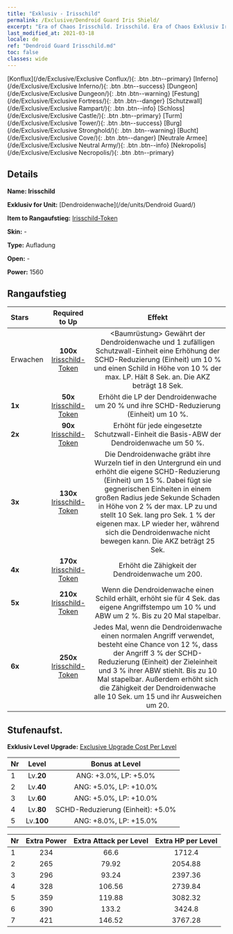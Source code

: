 ```yaml
---
title: "Exklusiv - Irisschild"
permalink: /Exclusive/Dendroid Guard Iris Shield/
excerpt: "Era of Chaos Irisschild. Irisschild. Era of Chaos Exklusiv Irisschild. Dendroidenwache Exklusiv."
last_modified_at: 2021-03-18
locale: de
ref: "Dendroid Guard Irisschild.md"
toc: false
classes: wide
---
```

 [Konflux](/de/Exclusive/Exclusive Conflux/){: .btn .btn--primary} [Inferno](/de/Exclusive/Exclusive Inferno/){: .btn .btn--success} [Dungeon](/de/Exclusive/Exclusive Dungeon/){: .btn .btn--warning} [Festung](/de/Exclusive/Exclusive Fortress/){: .btn .btn--danger} [Schutzwall](/de/Exclusive/Exclusive Rampart/){: .btn .btn--info} [Schloss](/de/Exclusive/Exclusive Castle/){: .btn .btn--primary} [Turm](/de/Exclusive/Exclusive Tower/){: .btn .btn--success} [Burg](/de/Exclusive/Exclusive Stronghold/){: .btn .btn--warning} [Bucht](/de/Exclusive/Exclusive Cove/){: .btn .btn--danger} [Neutrale Armee](/de/Exclusive/Exclusive Neutral Army/){: .btn .btn--info} [Nekropolis](/de/Exclusive/Exclusive Necropolis/){: .btn .btn--primary} 

## Details
 **Name: Irisschild** 

 **Exklusiv for Unit:** [Dendroidenwache](/de/units/Dendroid Guard/) 

 **Item to Rangaufstieg:** [Irisschild-Token](/de/Items/con_913/)

 **Skin:** -

 **Type:** Aufladung

 **Open:** -

 **Power:** 1560

## Rangaufstieg

  |     Stars    |  Required to Up | Effekt |
  |:-------------|:---------------:|:---------------:|
  |  Erwachen  | **100x** [Irisschild-Token](/de/Items/con_913/) | <Baumrüstung> Gewährt der Dendroidenwache und 1 zufälligen Schutzwall-Einheit eine Erhöhung der SCHD-Reduzierung (Einheit) um 10 % und einen Schild in Höhe von 10 % der max. LP. Hält 8 Sek. an. Die AKZ beträgt 18 Sek. |
  | **1x** <i class="fas fa-star"/> | **50x** [Irisschild-Token](/de/Items/con_913/) | Erhöht die LP der Dendroidenwache um 20 % und ihre SCHD-Reduzierung (Einheit) um 10 %. |
  | **2x** <i class="fas fa-star"/> | **90x** [Irisschild-Token](/de/Items/con_913/) | Erhöht für jede eingesetzte Schutzwall-Einheit die Basis-ABW der Dendroidenwache um 50 %. |
  | **3x** <i class="fas fa-star"/> | **130x** [Irisschild-Token](/de/Items/con_913/) | <Tiefe Wurzeln> Die Dendroidenwache gräbt ihre Wurzeln tief in den Untergrund ein und erhöht die eigene SCHD-Reduzierung (Einheit) um 15 %. Dabei fügt sie gegnerischen Einheiten in einem großen Radius jede Sekunde Schaden in Höhe von 2 % der max. LP zu und stellt 10 Sek. lang pro Sek. 1 % der eigenen max. LP wieder her, während sich die Dendroidenwache nicht bewegen kann. Die AKZ beträgt 25 Sek. |
  | **4x** <i class="fas fa-star"/> | **170x** [Irisschild-Token](/de/Items/con_913/) | Erhöht die Zähigkeit der Dendroidenwache um 200. |
  | **5x** <i class="fas fa-star"/> | **210x** [Irisschild-Token](/de/Items/con_913/) | Wenn die Dendroidenwache einen Schild erhält, erhöht sie für 4 Sek. das eigene Angriffstempo um 10 % und ABW um 2 %. Bis zu 20 Mal stapelbar. |
  | **6x** <i class="fas fa-star"/> | **250x** [Irisschild-Token](/de/Items/con_913/) | Jedes Mal, wenn die Dendroidenwache einen normalen Angriff verwendet, besteht eine Chance von 12 %, dass der Angriff 3 % der SCHD-Reduzierung (Einheit) der Zieleinheit und 3 % ihrer ABW stiehlt. Bis zu 10 Mal stapelbar. Außerdem erhöht sich die Zähigkeit der Dendroidenwache alle 10 Sek. um 15 und ihr Ausweichen um 20. |


## Stufenaufst.
 **Exklusiv Level Upgrade:** [Exclusive Upgrade Cost Per Level](/Exclusive/ExclusiveUpgradeCostPerLevel/)

  |  Nr  |   Level  | Bonus at Level |
  |:-----|:--------:|:--------------:|
  | 1 | Lv.**20** | ANG: +3.0%, LP: +5.0% |
  | 2 | Lv.**40** | ANG: +5.0%, LP: +10.0% |
  | 3 | Lv.**60** | ANG: +5.0%, LP: +10.0% |
  | 4 | Lv.**80** | SCHD-Reduzierung (Einheit): +5.0% |
  | 5 | Lv.**100** | ANG: +8.0%, LP: +15.0% |


  |  Nr  |  Extra Power | Extra Attack per Level | Extra HP per Level |
  |:-----|:--------:|:--------:|:--------:|
  | 1 | 234 | 66.6 | 1712.4 |
  | 2 | 265 | 79.92 | 2054.88 |
  | 3 | 296 | 93.24 | 2397.36 |
  | 4 | 328 | 106.56 | 2739.84 |
  | 5 | 359 | 119.88 | 3082.32 |
  | 6 | 390 | 133.2 | 3424.8 |
  | 7 | 421 | 146.52 | 3767.28 |


